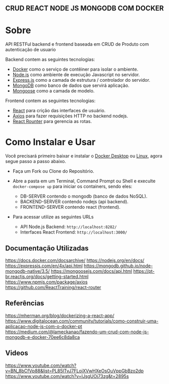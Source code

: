 ## CRUD REACT NODE JS MONGODB COM DOCKER

# Sobre
API RESTFul backend e frontend baseada em CRUD de Produto com autenticação de usuario

Backend contem as seguintes tecnologias:

- [Docker](https://www.docker.com/) como o serviço de contêiner para isolar o ambiente.
- [Node.js](https://nodejs.org/en/) como ambiente de execução Javascript no servidor.
- [Express.js](https://expressjs.com/) como a camada de estrutura / controlador do servidor.
- [MongoDB](https://www.mongodb.com/) como banco de dados que servirá aplicação.
- [Mongoose](https://mongoosejs.com/) como a camada de modelo.

Frontend contem as seguintes tecnologias:
- [React](https://pt-br.reactjs.org/) para crição das interfaces de usuário.
- [Axios](https://www.npmjs.com/package/axios) para fazer requisições HTTP no backend nodejs.
- [React Rounter](https://github.com/ReactTraining/react-router) para gerencia as rotas.


# Como Instalar e Usar
Você precisará primeiro baixar e instalar o [Docker Desktop](https://www.docker.com/products/docker-desktop) ou [Linux](https://docs.docker.com/install/linux/docker-ce/ubuntu/), agora segue passo a passo abaixo.

- Faça um Fork ou Clone do Repositório.
- Abre a pasta em um Terminal, Command Prompt ou Shell e execulte `docker-compose up` para iniciar os containers, sendo eles:
  - DB-SERVER contendo o mongodb (banco de dados NoSQL).
  - BACKEND-SERVER contendo nodejs (api backend).
  - FRONTEND-SERVER contendo react (frontend).

- Para acessar utilize as seguintes URLs
  - API Node.js Backend: `http://localhost:8282/`
  - Interfaces React Frontend: `http://localhost:3000/`
  
  
## Documentação Utilizadas
https://docs.docker.com/docsarchive/
https://nodejs.org/en/docs/
https://expressjs.com/en/4x/api.html
https://mongodb.github.io/node-mongodb-native/3.5/
https://mongoosejs.com/docs/api.html
https://pt-br.reactjs.org/docs/getting-started.html
https://www.npmjs.com/package/axios
https://github.com/ReactTraining/react-router

## Referências
https://mherman.org/blog/dockerizing-a-react-app/
https://www.digitalocean.com/community/tutorials/como-construir-uma-aplicacao-node-js-com-o-docker-pt
https://medium.com/@lameckanao/fazendo-um-crud-com-node-js-mongodb-e-docker-70ee6c8da8ca

## Videos
https://www.youtube.com/watch?v=BN_8bCfVp88&list=PL85ITvJ7FLoiXVwHXeOsOuVppGbBzo2dp
https://www.youtube.com/watch?v=lJsgUOj73zg&t=2895s

